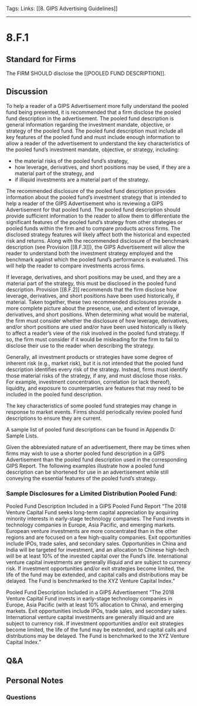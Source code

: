 Tags:
Links: [[8. GIPS Advertising Guidelines]]
___
# 8.F.1
## Standard for Firms
The FIRM SHOULD disclose the [[POOLED FUND DESCRIPTION]].
## Discussion
To help a reader of a GIPS Advertisement more fully understand the pooled fund being presented, it is recommended that a firm disclose the pooled fund description in the advertisement. The pooled fund description is general information regarding the investment mandate, objective, or strategy of the pooled fund. The pooled fund description must include all key features of the pooled fund and must include enough information to allow a reader of the advertisement to understand the key characteristics of the pooled fund’s investment mandate, objective, or strategy, including:
- the material risks of the pooled fund’s strategy,
- how leverage, derivatives, and short positions may be used, if they are a material part of the strategy, and
- if illiquid investments are a material part of the strategy.

The recommended disclosure of the pooled fund description provides information about the pooled fund’s investment strategy that is intended to help a reader of the GIPS Advertisement who is reviewing a GIPS Advertisement for that pooled fund. The pooled fund description should provide sufficient information to the reader to allow them to differentiate the significant features of the pooled fund’s strategy from other strategies or pooled funds within the firm and to compare products across firms. The disclosed strategy features will likely affect both the historical and expected risk and returns. Along with the recommended disclosure of the benchmark description (see Provision [[8.F.3]]), the GIPS Advertisement will allow the reader to understand both the investment strategy employed and the benchmark against which the pooled fund’s performance is evaluated. This will help the reader to compare investments across firms.

If leverage, derivatives, and short positions may be used, and they are a material part of the strategy, this must be disclosed in the pooled fund description. Provision [[8.F.2]] recommends that the firm disclose how leverage, derivatives, and short positions have been used historically, if material. Taken together, these two recommended disclosures provide a more complete picture about the presence, use, and extent of leverage, derivatives, and short positions. When determining what would be material, the firm must consider whether the disclosure of how leverage, derivatives, and/or short positions are used and/or have been used historically is likely to affect a reader’s view of the risk involved in the pooled fund strategy. If so, the firm must consider if it would be misleading for the firm to fail to disclose their use to the reader when describing the strategy.

Generally, all investment products or strategies have some degree of inherent risk (e.g., market risk), but it is not intended that the pooled fund description identifies every risk of the strategy. Instead, firms must identify those material risks of the strategy, if any, and must disclose those risks. For example, investment concentration, correlation (or lack thereof), liquidity, and exposure to counterparties are features that may need to be included in the pooled fund description.

The key characteristics of some pooled fund strategies may change in response to market events. Firms should periodically review pooled fund descriptions to ensure they are current.

A sample list of pooled fund descriptions can be found in Appendix D: Sample Lists.

Given the abbreviated nature of an advertisement, there may be times when firms may wish to use a shorter pooled fund description in a GIPS Advertisement than the pooled fund description used in the corresponding GIPS Report. The following examples illustrate how a pooled fund description can be shortened for use in an advertisement while still conveying the essential features of the pooled fund’s strategy.
### Sample Disclosures for a Limited Distribution Pooled Fund:
Pooled Fund Description Included in a GIPS Pooled Fund Report
“The 2018 Venture Capital Fund seeks long-term capital appreciation by acquiring minority interests in early-stage technology companies. The Fund invests in technology companies in Europe, Asia Pacific, and emerging markets. European venture investments are more concentrated than in the other regions and are focused on a few high-quality companies. Exit opportunities include IPOs, trade sales, and secondary sales. Opportunities in China and India will be targeted for investment, and an allocation to Chinese high-tech will be at least 10% of the invested capital over the Fund’s life. International venture capital investments are generally illiquid and are subject to currency risk. If investment opportunities and/or exit strategies become limited, the life of the fund may be extended, and capital calls and distributions may be delayed. The Fund is benchmarked to the XYZ Venture Capital Index.”

Pooled Fund Description Included in a GIPS Advertisement
“The 2018 Venture Capital Fund invests in early-stage technology companies in Europe, Asia Pacific (with at least 10% allocation to China), and emerging markets. Exit opportunities include IPOs, trade sales, and secondary sales. International venture capital investments are generally illiquid and are subject to currency risk. If investment opportunities and/or exit strategies become limited, the life of the fund may be extended, and capital calls and distributions may be delayed. The Fund is benchmarked to the XYZ Venture Capital Index.”
## Q&A

## Personal Notes

### Questions